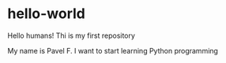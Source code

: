 # hello-world

Hello humans!
Thi is my first repository

My name is Pavel F. I want to start learning Python programming
